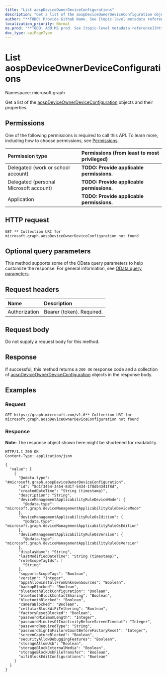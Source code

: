 ```yaml
---
title: "List aospDeviceOwnerDeviceConfigurations"
description: "Get a list of the aospDeviceOwnerDeviceConfiguration objects and their properties."
author: "**TODO: Provide Github Name. See [topic-level metadata reference](https://msgo.azurewebsites.net/add/document/guidelines/metadata.html#topic-level-metadata)**"
localization_priority: Normal
ms.prod: "**TODO: Add MS prod. See [topic-level metadata reference](https://msgo.azurewebsites.net/add/document/guidelines/metadata.html#topic-level-metadata)**"
doc_type: apiPageType
---
```


# List aospDeviceOwnerDeviceConfigurations
Namespace: microsoft.graph



Get a list of the [aospDeviceOwnerDeviceConfiguration](../resources/aospdeviceownerdeviceconfiguration.md) objects and their properties.

## Permissions
One of the following permissions is required to call this API. To learn more, including how to choose permissions, see [Permissions](/graph/permissions-reference).

|Permission type|Permissions (from least to most privileged)|
|:---|:---|
|Delegated (work or school account)|**TODO: Provide applicable permissions.**|
|Delegated (personal Microsoft account)|**TODO: Provide applicable permissions.**|
|Application|**TODO: Provide applicable permissions.**|

## HTTP request

<!-- {
  "blockType": "ignored"
}
-->
``` http
GET ** Collection URI for microsoft.graph.aospDeviceOwnerDeviceConfiguration not found
```

## Optional query parameters
This method supports some of the OData query parameters to help customize the response. For general information, see [OData query parameters](/graph/query-parameters).

## Request headers
|Name|Description|
|:---|:---|
|Authorization|Bearer {token}. Required.|

## Request body
Do not supply a request body for this method.

## Response

If successful, this method returns a `200 OK` response code and a collection of [aospDeviceOwnerDeviceConfiguration](../resources/aospdeviceownerdeviceconfiguration.md) objects in the response body.

## Examples

### Request
<!-- {
  "blockType": "request",
  "name": "list_aospdeviceownerdeviceconfiguration"
}
-->
``` http
GET https://graph.microsoft.com/v1.0** Collection URI for microsoft.graph.aospDeviceOwnerDeviceConfiguration not found
```


### Response
**Note:** The response object shown here might be shortened for readability.
<!-- {
  "blockType": "response",
  "truncated": true,
  "@odata.type": "Collection(microsoft.graph.aospDeviceOwnerDeviceConfiguration)"
}
-->
``` http
HTTP/1.1 200 OK
Content-Type: application/json

{
  "value": [
    {
      "@odata.type": "#microsoft.graph.aospDeviceOwnerDeviceConfiguration",
      "id": "8d1f3454-3454-8d1f-5434-1f8d54341f8d",
      "createdDateTime": "String (timestamp)",
      "description": "String",
      "deviceManagementApplicabilityRuleDeviceMode": {
        "@odata.type": "microsoft.graph.deviceManagementApplicabilityRuleDeviceMode"
      },
      "deviceManagementApplicabilityRuleOsEdition": {
        "@odata.type": "microsoft.graph.deviceManagementApplicabilityRuleOsEdition"
      },
      "deviceManagementApplicabilityRuleOsVersion": {
        "@odata.type": "microsoft.graph.deviceManagementApplicabilityRuleOsVersion"
      },
      "displayName": "String",
      "lastModifiedDateTime": "String (timestamp)",
      "roleScopeTagIds": [
        "String"
      ],
      "supportsScopeTags": "Boolean",
      "version": "Integer",
      "appsAllowInstallFromUnknownSources": "Boolean",
      "backupBlocked": "Boolean",
      "bluetoothBlockConfiguration": "Boolean",
      "bluetoothBlockContactSharing": "Boolean",
      "bluetoothBlocked": "Boolean",
      "cameraBlocked": "Boolean",
      "cellularBlockWiFiTethering": "Boolean",
      "factoryResetBlocked": "Boolean",
      "passwordMinimumLength": "Integer",
      "passwordMinutesOfInactivityBeforeScreenTimeout": "Integer",
      "passwordRequiredType": "String",
      "passwordSignInFailureCountBeforeFactoryReset": "Integer",
      "screenCaptureBlocked": "Boolean",
      "securityAllowDebuggingFeatures": "Boolean",
      "storageAllowUsb": "Boolean",
      "storageBlockExternalMedia": "Boolean",
      "storageBlockUsbFileTransfer": "Boolean",
      "wifiBlockEditConfigurations": "Boolean"
    }
  ]
}
```

